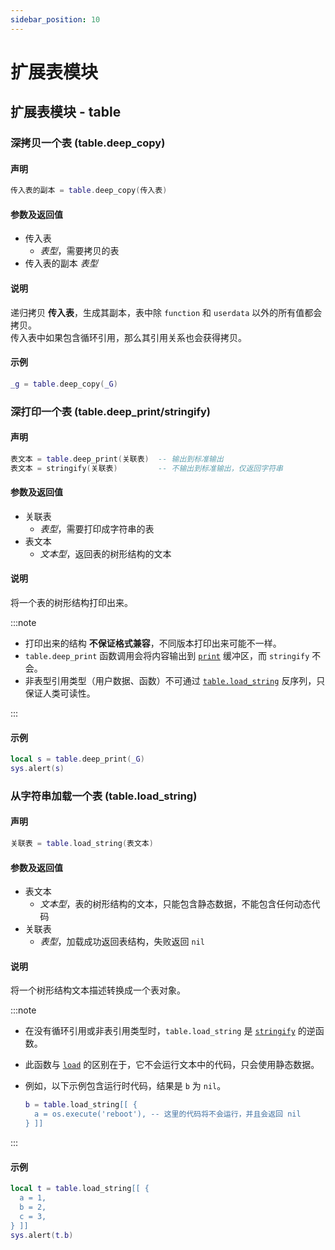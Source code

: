 ```yaml
---
sidebar_position: 10
---
```


# 扩展表模块

## 扩展表模块 - table

### 深拷贝一个表 \(**table\.deep\_copy**\)

#### 声明

```lua
传入表的副本 = table.deep_copy(传入表)
```

#### 参数及返回值

- 传入表
  - *表型*，需要拷贝的表
- 传入表的副本 *表型*

#### 说明

递归拷贝 **传入表**，生成其副本，表中除 `function` 和 `userdata` 以外的所有值都会拷贝。  
传入表中如果包含循环引用，那么其引用关系也会获得拷贝。

#### 示例

```lua title="table.deep_copy"
_g = table.deep_copy(_G)
```

### 深打印一个表 \(**table\.deep\_print/stringify**\)

#### 声明

```lua
表文本 = table.deep_print(关联表)  -- 输出到标准输出
表文本 = stringify(关联表)         -- 不输出到标准输出，仅返回字符串
```

#### 参数及返回值

- 关联表
  - *表型*，需要打印成字符串的表
- 表文本
  - *文本型*，返回表的树形结构的文本

#### 说明

将一个表的树形结构打印出来。

:::note

- 打印出来的结构 **不保证格式兼容**，不同版本打印出来可能不一样。
- `table.deep_print` 函数调用会将内容输出到 [`print`](./appendix/logging-facilities.md#打印内容到缓冲区-print) 缓冲区，而 `stringify` 不会。
- 非表型引用类型（用户数据、函数）不可通过 [`table.load_string`](#从字符串加载一个表-tableload_string) 反序列，只保证人类可读性。

:::

#### 示例

```lua title="table.deep_print"
local s = table.deep_print(_G)
sys.alert(s)
```

### 从字符串加载一个表 \(**table\.load\_string**\)

#### 声明

```lua
关联表 = table.load_string(表文本)
```

#### 参数及返回值

- 表文本
  - *文本型*，表的树形结构的文本，只能包含静态数据，不能包含任何动态代码
- 关联表
  - *表型*，加载成功返回表结构，失败返回 `nil`

#### 说明

将一个树形结构文本描述转换成一个表对象。

:::note

- 在没有循环引用或非表引用类型时，`table.load_string` 是 [`stringify`](#深打印一个表-tabledeep_printstringify) 的逆函数。
- 此函数与 [`load`](http://cloudwu.github.io/lua53doc/manual.html#pdf-load) 的区别在于，它不会运行文本中的代码，只会使用静态数据。
- 例如，以下示例包含运行时代码，结果是 `b` 为 `nil`。

  ```lua
  b = table.load_string[[ {
    a = os.execute('reboot'), -- 这里的代码将不会运行，并且会返回 nil
  } ]]
  ```

:::

#### 示例

```lua title="table.load_string"
local t = table.load_string[[ {
  a = 1,
  b = 2,
  c = 3,
} ]]
sys.alert(t.b)
```
